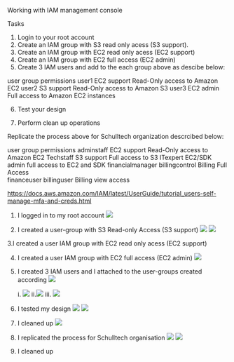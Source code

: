 Working with IAM management console

Tasks

1. Login to your root account
2. Create an IAM group with S3 read only acess (S3 support).
3. Create an IAM group with EC2 read only acess (EC2 support)
4. Create an IAM group with EC2 full access (EC2 admin)
5. Create 3 IAM users and add to the each group above as descibe below:


user      group          permissions
user1     EC2 support     Read-Only access to Amazon EC2
user2     S3 support      Read-Only access to Amazon S3
user3     EC2 admin       Full access to Amazon EC2 instances

6. Test your design

7. Perform clean up operations


Replicate the process above for  Schulltech organization descrcibed below:


user               group                       permissions
adminstaff         EC2 support          Read-Only access to Amazon EC2
Techstaff          S3 support           Full access to S3
ITexpert           EC2/SDK admin        full access to EC2 and SDK
financialmanager     billingcontrol      Billing Full Access  
financeuser          billinguser          Billing view access



https://docs.aws.amazon.com/IAM/latest/UserGuide/tutorial_users-self-manage-mfa-and-creds.html

1. I logged in to my root account
![](../../images/dashboard.png)

2. I created a user-group with S3 Read-only Access (S3 support)
![](../../images/read-only.png)
![](../../images/readonly.png)

3.I created a user IAM group with EC2 read only acess (EC2 support)

4. I created  a user IAM group with EC2 full access (EC2 admin)
![](../../images/groups.png)

5. I created 3 IAM users and I attached to the user-groups created according
![](../../images/added.png)

    i.  ![](../../images/1.png)
    ii.![](../../images/2..png)
    iii. ![](../../images/3.png)

6. I tested my design
![](../../images/tested%202.png)
![](../../images/tested.png)

7. I cleaned up
![](../../images/clean.png)

8. I replicated the process for Schulltech organisation
![](../../images/group.png)
![](../../images/attached.png)

9. I cleaned up